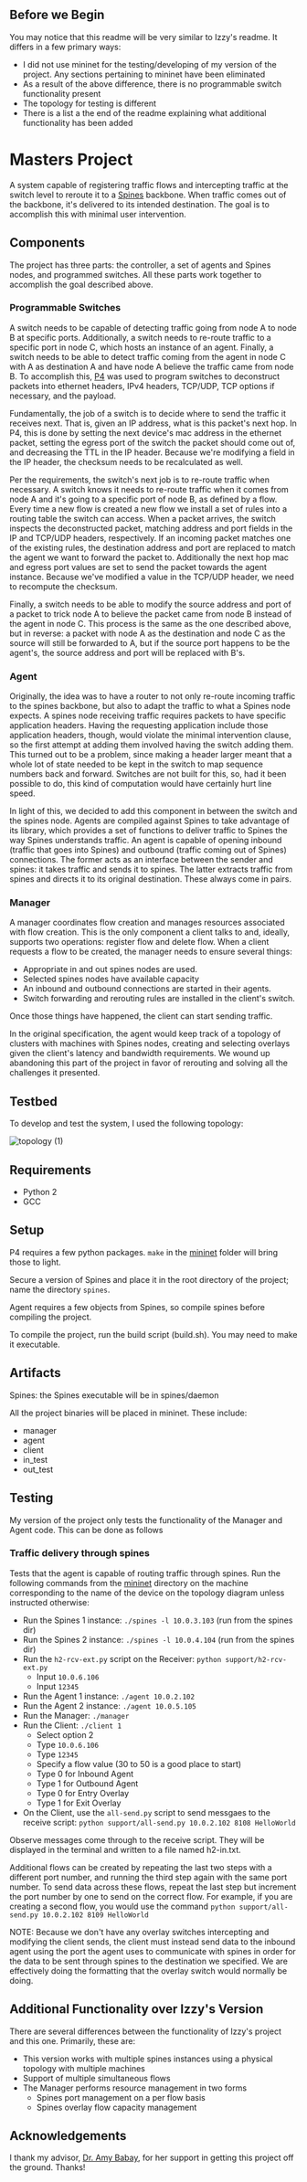 ## Before we Begin

You may notice that this readme will be very similar to Izzy's readme. It differs in a few primary ways:
 - I did not use mininet for the testing/developing of my version of the project. Any sections pertaining to mininet have been eliminated
 - As a result of the above difference, there is no programmable switch functionality present
 - The topology for testing is different
 - There is a list a the end of the readme explaining what additional functionality has been added

# Masters Project

A system capable of registering traffic flows and intercepting traffic at the switch level to reroute it to a
[Spines](http://spines.org/) backbone. When traffic comes out of the backbone, it's delivered to its intended
destination. The goal is to accomplish this with minimal user intervention.

## Components

The project has three parts: the controller, a set of agents and Spines nodes, and programmed switches. All these
parts work together to accomplish the goal described above.

### Programmable Switches

A switch needs to be capable of detecting traffic going from node A to node B at specific ports. Additionally, a
switch needs to re-route traffic to a specific port in node C, which hosts an instance of an agent. Finally,
a switch needs to be able to detect traffic coming from the agent in node C with A as destination A and have node
A believe the traffic came from node B. To accomplish this, [P4](https://p4.org/) was used to program switches to
deconstruct packets into ethernet headers, IPv4 headers, TCP/UDP, TCP options if necessary, and the payload.

Fundamentally, the job of a switch is to decide where to send the traffic it receives next. That is, given an
IP address, what is this packet's next hop. In P4, this is done by setting the next device's mac address in
the ethernet packet, setting the egress port of the switch the packet should come out of, and decreasing
the TTL in the IP header. Because we're modifying a field in the IP header, the checksum needs to be recalculated
as well.

Per the requirements, the switch's next job is to re-route traffic when necessary. A switch knows it needs to
re-route traffic when it comes from node A and it's going to a specific port of node B, as defined by a flow.
Every time a new flow is created a new flow we install a set of rules into a routing table the switch can
access. When a packet arrives, the switch inspects the deconstructed packet, matching address and port fields
in the IP and TCP/UDP headers, respectively. If an incoming packet matches one of the existing rules, the
destination address and port are replaced to match the agent we want to forward the packet to. Additionally
the next hop mac and egress port values are set to send the packet towards the agent instance. Because we've
modified a value in the TCP/UDP header, we need to recompute the checksum.

Finally, a switch needs to be able to modify the source address and port of a packet to trick node A to believe
the packet came from node B instead of the agent in node C. This process is the same as the one described above,
but in reverse: a packet with node A as the destination and node C as the source will still be forwarded to A,
but if the source port happens to be the agent's, the source address and port will be replaced with B's.

### Agent

Originally, the idea was to have a router to not only re-route incoming traffic to the spines backbone, but also
to adapt the traffic to what a Spines node expects. A spines node receiving traffic requires packets to have
specific application headers. Having the requesting application include those application headers, though, would
violate the minimal intervention clause, so the first attempt at adding them involved having the switch adding
them. This turned out to be a problem, since making a header larger meant that a whole lot of state needed to be
kept in the switch to map sequence numbers back and forward. Switches are not built for this, so, had it been
possible to do, this kind of computation would have certainly hurt line speed.

In light of this, we decided to add this component in between the switch and the spines node. Agents are compiled
against Spines to take advantage of its library, which provides a set of functions to deliver traffic to Spines
the way Spines understands traffic. An agent is capable of opening inbound (traffic that goes into Spines) and
outbound (traffic coming out of Spines) connections. The former acts as an interface between the sender and spines:
it takes traffic and sends it to spines. The latter extracts traffic from spines and directs it to its original
destination. These always come in pairs.

### Manager

A manager coordinates flow creation and manages resources associated with flow creation. This is the only 
component a client talks to and, ideally, supports two operations: register flow and delete flow. When a 
client requests a flow to be created, the manager needs to ensure several things:

- Appropriate in and out spines nodes are used.
- Selected spines nodes have available capacity
- An inbound and outbound connections are started in their agents.
- Switch forwarding and rerouting rules are installed in the client's switch.

Once those things have happened, the client can start sending traffic.

In the original specification, the agent would keep track of a topology of clusters with machines with Spines nodes,
creating and selecting overlays given the client's latency and bandwidth requirements. We wound up abandoning this
part of the project in favor of rerouting and solving all the challenges it presented.

## Testbed

To develop and test the system, I used the following topology:

![topology (1)](https://user-images.githubusercontent.com/77497547/118414091-affb3380-b670-11eb-85ac-83fec9768ba2.png)

## Requirements

- Python 2
- GCC

## Setup

P4 requires a few python packages. `make` in the [mininet](mininet) folder will bring those to light.

Secure a version of Spines and place it in the root directory of the project; name the directory `spines`.

Agent requires a few objects from Spines, so compile spines before compiling the project.

To compile the project, run the build script (build.sh). You may need to make it executable.

## Artifacts

Spines: the Spines executable will be in spines/daemon

All the project binaries will be placed in mininet. These include:

- manager
- agent
- client
- in_test
- out_test

## Testing

My version of the project only tests the functionality of the Manager and Agent code. This can be done as follows

### Traffic delivery through spines

Tests that the agent is capable of routing traffic through spines. Run the following commands from the
[mininet](mininet) directory on the machine corresponding to the name of the device on the topology diagram 
unless instructed otherwise:

- Run the Spines 1 instance: `./spines -l 10.0.3.103` (run from the spines dir)
- Run the Spines 2 instance: `./spines -l 10.0.4.104` (run from the spines dir)
- Run the `h2-rcv-ext.py` script on the Receiver: `python support/h2-rcv-ext.py`
  - Input `10.0.6.106`
  - Input `12345` 
- Run the Agent 1 instance: `./agent 10.0.2.102`
- Run the Agent 2 instance: `./agent 10.0.5.105`
- Run the Manager: `./manager`
- Run the Client: `./client 1`
  - Select option 2
  - Type `10.0.6.106`
  - Type  `12345`
  - Specify a flow value (30 to 50 is a good place to start)
  - Type 0 for Inbound Agent 
  - Type 1 for Outbound Agent
  - Type 0 for Entry Overlay
  - Type 1 for Exit Overlay
- On the Client, use the `all-send.py` script to send messgaes to the receive script: `python support/all-send.py 10.0.2.102 8108 HelloWorld`

Observe messages come through to the receive script. They will be displayed in the terminal and written to a file
named h2-in.txt.

Additional flows can be created by repeating the last two steps with a different port number, and running 
the third step again with the same port number. To send data across these flows, repeat the last step but
increment the port number by one to send on the correct flow. For example, if you are creating a second
flow, you would use the command `python support/all-send.py 10.0.2.102 8109 HelloWorld`

NOTE: Because we don't have any overlay switches intercepting and modifying the client sends, the client
must instead send data to the inbound agent using the port the agent uses to communicate with spines in
order for the data to be sent through spines to the destination we specified. We are effectively doing
the formatting that the overlay switch would normally be doing.

## Additional Functionality over Izzy's Version

There are several differences between the functionality of Izzy's project and this one. Primarily, these are:
 - This version works with multiple spines instances using a physical topology with multiple machines
 - Support of multiple simultaneous flows
 - The Manager performs resource management in two forms
   - Spines port management on a per flow basis
   - Spines overlay flow capacity management

## Acknowledgements

I thank my advisor, [Dr. Amy Babay](https://www.pitt.edu/~babay/), for her support in getting this project off
the ground. Thanks!
